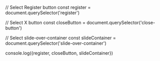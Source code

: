// Select Register button
const register = document.querySelector('register')

// Select X button
const closeButton = document.querySelector('close-button')

// Select slide-over-container
const slideContainer = document.querySelector('slide-over-container')

console.log({register, closeButton, slideContainer})
